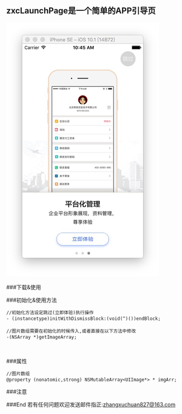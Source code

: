 ## zxcLaunchPage是一个简单的APP引导页

![展示图](./show.png)

###下载&使用



###初始化&使用方法

```
//初始化方法设定跳过(立即体验)执行操作
- (instancetype)initWithDismissBlock:(void(^)())endBlock;

//图片数组需要在初始化的时候传入,或者直接在以下方法中修改
-(NSArray *)getImageArray;



```

###属性

```
//图片数组
@property (nonatomic,strong) NSMutableArray<UIImage*> * imgArr;

```

###注意






###End
若有任何问题欢迎发送邮件指正:[zhangxuchuan827@163.com](mailto:zhangxuchuan827@163.com)